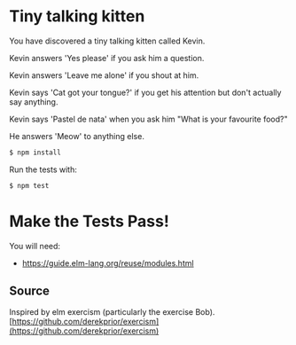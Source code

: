 # Tiny talking kitten

You have discovered a tiny talking kitten called Kevin.

Kevin answers 'Yes please' if you ask him a question.

Kevin answers 'Leave me alone' if you shout at him.

Kevin says 'Cat got your tongue?' if you get his attention but don't actually say anything.

Kevin says 'Pastel de nata' when you ask him "What is your favourite food?"

He answers 'Meow' to anything else.

```bash
$ npm install
```

Run the tests with:

```bash
$ npm test
```

# Make the Tests Pass!

You will need:

+ https://guide.elm-lang.org/reuse/modules.html

## Source

Inspired by elm exercism (particularly the exercise Bob). [https://github.com/derekprior/exercism](https://github.com/derekprior/exercism)
